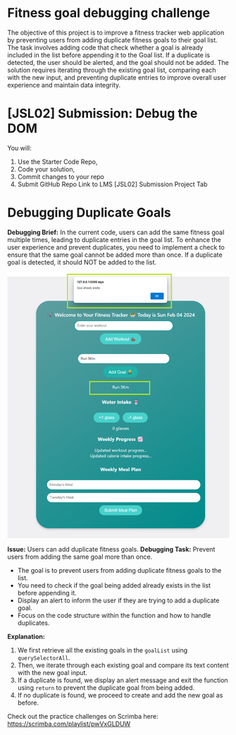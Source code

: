 # Fitness goal debugging challenge

The objective of this project is to improve a fitness tracker web application by preventing users from adding duplicate fitness goals to their goal list. The task involves adding code that check whether a goal is already included in the list before appending it to the Goal list. If a duplicate is detected, the user should be alerted, and the goal should not be added. The solution requires iterating through the existing goal list, comparing each with the new input, and preventing duplicate entries to improve overall user experience and maintain data integrity.




# [JSL02] Submission: Debug the DOM

You will: 
1. Use the Starter Code Repo, 
2. Code your solution,
3. Commit changes to your repo
3. Submit GitHub Repo Link to LMS [JSL02] Submission Project Tab

# Debugging Duplicate Goals

**Debugging Brief:**
In the current code, users can add the same fitness goal multiple times, leading to duplicate entries in the goal list. To enhance the user experience and prevent duplicates, you need to implement a check to ensure that the same goal cannot be added more than once. If a duplicate goal is detected, it should NOT be added to the list.

![alt text](JSL02_Solution.png)

**Issue:** Users can add duplicate fitness goals.
**Debugging Task:** Prevent users from adding the same goal more than once.

- The goal is to prevent users from adding duplicate fitness goals to the list.
- You need to check if the goal being added already exists in the list before appending it.
- Display an alert to inform the user if they are trying to add a duplicate goal.
- Focus on the code structure within the function and how to handle duplicates.

**Explanation:**
1. We first retrieve all the existing goals in the `goalList` using `querySelectorAll`.
2. Then, we iterate through each existing goal and compare its text content with the new goal input.
3. If a duplicate is found, we display an alert message and exit the function using `return` to prevent the duplicate goal from being added.
4. If no duplicate is found, we proceed to create and add the new goal as before.

Check out the practice challenges on Scrimba here: https://scrimba.com/playlist/pwVxGLDUW